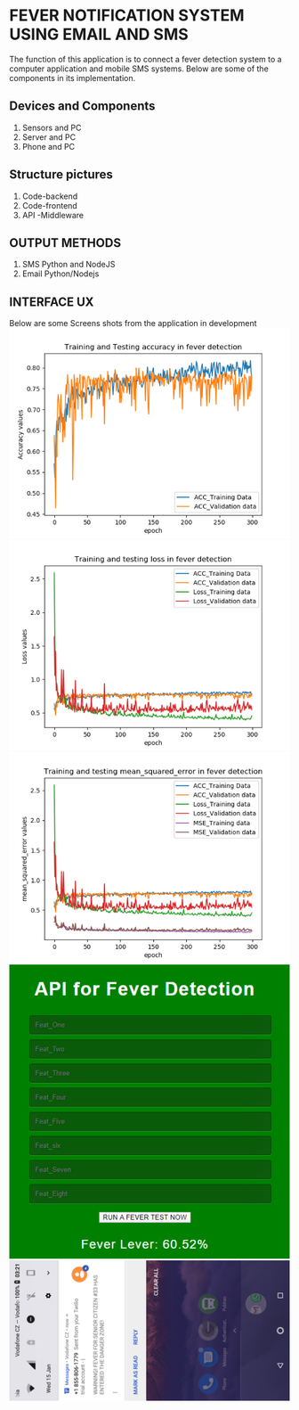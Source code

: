 # FEVER NOTIFICATION SYSTEM USING EMAIL AND SMS

The function of this application is to connect a fever detection system to a computer application and mobile SMS systems. Below are some of the components in its implementation.

## Devices and Components
1. Sensors and PC
2. Server and PC
3. Phone and PC

## Structure pictures
1. Code-backend
2. Code-frontend
3. API -Middleware

## OUTPUT METHODS
1. SMS Python and NodeJS
2. Email Python/Nodejs

## INTERFACE UX
Below are some Screens shots from the application in development
![ Muntu App Accuracy # 1 ](https://github.com/LINOSNCHENA/Assistive-Technologies-for-a-SMARTHOUSE/blob/master/Plot_ACC.png)
![ Muntu App Loss     # 2 ](https://github.com/LINOSNCHENA/Assistive-Technologies-for-a-SMARTHOUSE/blob/master/Plot_Loss.png)
![ Muntu App MSE      # 3 ](https://github.com/LINOSNCHENA/Assistive-Technologies-for-a-SMARTHOUSE/blob/master/Plot_MSE.png)
![ Muntu App UX       # 4 ](https://github.com/LINOSNCHENA/Assistive-Technologies-for-a-SMARTHOUSE/blob/master/snapshots/coutputlabel/page1.png)
![ Muntu App SMS      # 5 ](https://github.com/LINOSNCHENA/Assistive-Technologies-for-a-SMARTHOUSE/blob/master/snapshots/cOutputlabel/page2.png)

